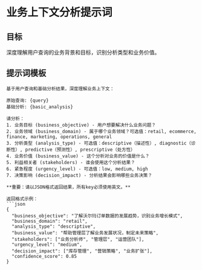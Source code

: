# 业务上下文分析提示词

## 目标
深度理解用户查询的业务背景和目标，识别分析类型和业务价值。

## 提示词模板

```
基于用户查询和基础分析结果，深度理解业务上下文：

原始查询: {query}
基础分析: {basic_analysis}

请分析：
1. 业务目标 (business_objective) - 用户想要解决什么业务问题？
2. 业务领域 (business_domain) - 属于哪个业务领域？可选值：retail, ecommerce, finance, marketing, operations, general
3. 分析类型 (analysis_type) - 可选值：descriptive（描述性）, diagnostic（诊断性）, predictive（预测性）, prescriptive（处方性）
4. 业务价值 (business_value) - 这个分析对业务的价值是什么？
5. 利益相关者 (stakeholders) - 谁会使用这个分析结果？
6. 紧急程度 (urgency_level) - 可选值：low, medium, high
7. 决策影响 (decision_impact) - 分析结果会影响哪些业务决策？

**重要：请以JSON格式返回结果，所有key必须使用英文。**

返回格式示例：
```json
{
  "business_objective": "了解沃尔玛订单数据的发展趋势，识别业务增长模式",
  "business_domain": "retail", 
  "analysis_type": "descriptive",
  "business_value": "帮助管理层了解业务发展状况，制定未来策略",
  "stakeholders": ["业务分析师", "管理层", "运营团队"],
  "urgency_level": "medium",
  "decision_impact": ["库存管理", "营销策略", "业务扩张"],
  "confidence_score": 0.85
}
```
```
